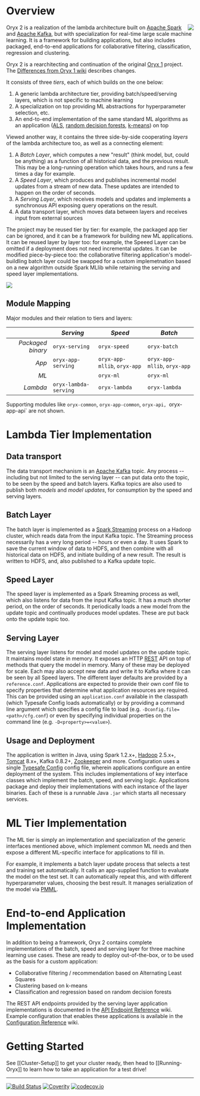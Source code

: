 # Overview

<img align="right" src="https://raw.github.com/wiki/OryxProject/oryx/OryxLogoSmall.png"/>

Oryx 2 is a realization of the lambda architecture built on [Apache Spark](http://spark.apache.org) 
and [Apache Kafka](http://kafka.apache.org), but with specialization for real-time large scale machine 
learning. It is a framework for building applications, but also includes packaged, end-to-end 
applications for collaborative filtering, classification, regression and clustering.

Oryx 2 is a rearchitecting and continuation of the original [Oryx 1](http://github.com/cloudera/oryx) project. 
The [Differences from Oryx 1 wiki](https://github.com/OryxProject/oryx/wiki/Differences-From-Oryx-1) describes changes.

It consists of three _tiers_, each of which builds on the one below:

1. A generic lambda architecture tier, providing batch/speed/serving layers, which is not 
specific to machine learning
1. A specialization on top providing ML abstractions for hyperparameter selection, etc.
1. An end-to-end implementation of the same standard ML algorithms as an application
([ALS](labs.yahoo.com/files/HuKorenVolinsky-ICDM08.pdf), 
[random decision forests](http://en.wikipedia.org/wiki/Random_forest), 
[k-means](http://en.wikipedia.org/wiki/K-means_clustering)) on top

Viewed another way, it contains the three side-by-side cooperating _layers_ of the lambda 
architecture too, as well as a connecting element:

1. A *Batch Layer*, which computes a new "result" (think model, but, could be anything) 
as a function of all historical data, and the previous result. This may be a long-running operation
which takes hours, and runs a few times a day for example. 
2. A *Speed Layer*, which produces and publishes incremental model updates from a 
stream of new data. These updates are intended to happen on the order of seconds. 
3. A *Serving Layer*, which receives models and updates and implements a synchronous API exposing
query operations on the result.
4. A data transport layer, which moves data between layers and receives input from external sources

The project may be reused tier by tier: for example, the packaged app tier can be ignored, and it 
can be a framework for building new ML applications. It can be reused layer by layer too: 
for example, the Speeed Layer can be omitted if a deployment does not need incremental updates. 
It can be modified piece-by-piece too: the collaborative filtering application's model-buildling 
batch layer could be swapped for a custom implemetnation based on a new algorithm outside 
Spark MLlib while retaining the serving and speed layer implementations.

<img src="https://raw.github.com/wiki/OryxProject/oryx/Architecture.png"/>

## Module Mapping

Major modules and their relation to tiers and layers:

|                   | *Serving*               | *Speed*                         | *Batch*                         |
| -----------------:| ----------------------- | ------------------------------- | ------------------------------- |
| *Packaged binary* | `oryx-serving`          | `oryx-speed`                    | `oryx-batch`                    |
| *App*             | `oryx-app-serving`      | `oryx-app-mllib`, `oryx-app`    | `oryx-app-mllib`, `oryx-app`    |
| *ML*              |                         | `oryx-ml`                       | `oryx-ml`                       |
| *Lambda*          | `oryx-lambda-serving`   | `oryx-lambda`                   | `oryx-lambda`                   |

Supporting modules like `oryx-common`, `oryx-app-common`, `oryx-api, `oryx-app-api` are not shown.

# Lambda Tier Implementation

## Data transport

The data transport mechanism is an [Apache Kafka](http://kafka.apache.org/) topic. 
Any process -- including but not limited to the serving layer -- can put data onto the topic, 
to be seen by the speed and batch layers. Kafka topics are also used to publish both
*models* and *model updates*, for consumption by the speed and serving layers.

## Batch Layer

The batch layer is implemented as a [Spark Streaming](http://spark.apache.org/streaming/) 
process on a Hadoop cluster, which reads data from the input Kafka topic. The Streaming process 
necessarily has a very long period -- hours or even a day. It uses Spark to save the 
current window of data to HDFS, and then combine with all historical data on HDFS, and 
initiate building of a new result. The result is written to HDFS, and, also published
to a Kafka update topic.

## Speed Layer

The speed layer is implemented as a Spark Streaming process as well, which also listens for
data from the input Kafka topic. It has a much shorter period, on the order of seconds. 
It periodically loads a new model from the update topic and continually produces model updates.
These are put back onto the update topic too.

## Serving Layer

The serving layer listens for model and model updates on the update topic. It maintains model
state in memory. It exposes an HTTP 
[REST](http://en.wikipedia.org/wiki/Representational_state_transfer) API on top of methods 
that query the model in memory. Many of these may be deployed for scale. Each may 
also accept new data and write it to Kafka where it can be seen by all Speed layers.
The different layer defaults are provided by a `reference.conf`. Applications are expected to provide their 
own conf file to specify properties that determine what application resources are required. This can be provided 
using an `application.conf` available in the classpath (which Typesafe Config loads automatically) or 
by providing a command line argument which specifies a config file to load 
(e.g. `-Dconfig.file=<path>/cfg.conf`) or even by specifying individual properties on the command line 
(e.g. `-D<property>=<value>`).

## Usage and Deployment

The application is written in Java, using Spark 1.2.x+, 
[Hadoop](http://hadoop.apache.org/) 2.5.x+, [Tomcat](http://tomcat.apache.org/) 8.x+,
Kafka 0.8.2+, [Zookeeper](http://zookeeper.apache.org/) and more. Configuration uses a single 
[Typesafe Config](https://github.com/typesafehub/config) config file, wherein 
applications configure an entire deployment of the system. This includes implementations of 
key interface classes which implement the batch, speed, and serving logic. Applications  
package and deploy their implementations with each instance of the layer binaries. Each 
of these is a runnable Java `.jar` which starts all necessary services.

# ML Tier Implementation

The ML tier is simply an implementation and specialization of the generic interfaces mentioned 
above, which implement common ML needs and then expose a different ML-specific interface for
applications to fill in.

For example, it implements a batch layer update process that selects a test and training set
automatically. It calls an app-supplied function to evaluate the model on the test set.
It can automatically repeat this, and with different hyperparameter values, choosing the best
result. It manages serialization of the model via 
[PMML](http://www.dmg.org/v4-2-1/GeneralStructure.html).

# End-to-end Application Implementation

In addition to being a framework, Oryx 2 contains complete implementations of the batch, speed and 
serving layer for three machine learning use cases. These are ready to deploy out-of-the-box, or to be
used as the basis for a custom application:

- Collaborative filtering / recommendation based on Alternating Least Squares
- Clustering based on k-means
- Classification and regression based on random decision forests

The REST API endpoints provided by the serving layer application implementations is documented in the 
[API Endpoint Reference](https://github.com/OryxProject/oryx/wiki/API-Endpoint-Reference) wiki. 
Example configuration that enables these applications is available in the 
[Configuration Reference](https://github.com/OryxProject/oryx/wiki/Configuration-Reference) wiki.

# Getting Started

See [[Cluster-Setup]] to get your cluster ready, then head to [[Running-Oryx]] to learn how to 
take an application for a test drive!

------

[![Build Status](https://travis-ci.org/OryxProject/oryx.png?branch=master)](https://travis-ci.org/OryxProject/oryx)
[![Coverity](https://scan.coverity.com/projects/2697/badge.svg)](https://scan.coverity.com/projects/2697)
[![codecov.io](https://codecov.io/github/OryxProject/oryx/coverage.svg?branch=master)](https://codecov.io/github/OryxProject/oryx?branch=master)
